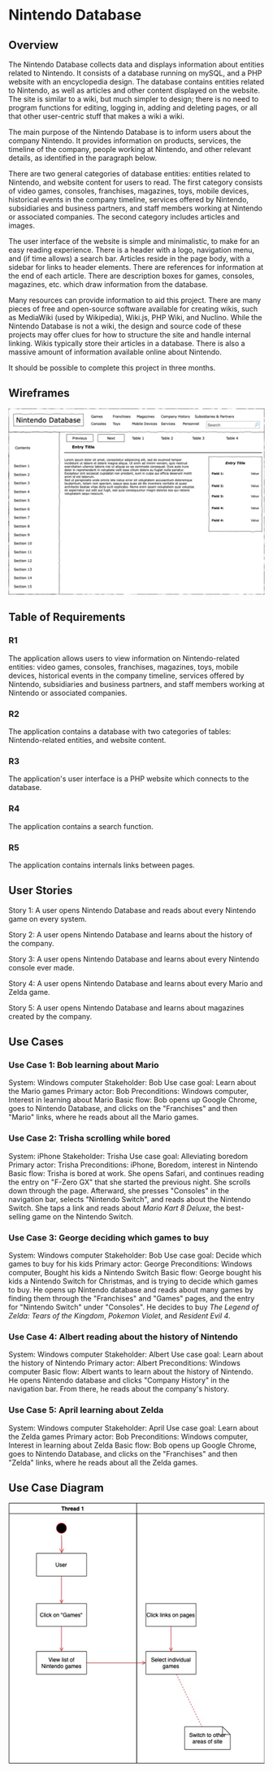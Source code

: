 # Nintendo Database

## Overview
The Nintendo Database collects data and displays information about entities related to Nintendo. It consists of a database running on mySQL, and a PHP website with an encyclopedia design. The database contains entities related to Nintendo, as well as articles and other content displayed on the website. The site is similar to a wiki, but much simpler to design; there is no need to program functions for editing, logging in, adding and deleting pages, or all that other user-centric stuff that makes a wiki a wiki.

The main purpose of the Nintendo Database is to inform users about the company Nintendo. It provides information on products, services, the timeline of the company, people working at Nintendo, and other relevant details, as identified in the paragraph below.

There are two general categories of database entities: entities related to Nintendo, and website content for users to read. The first category consists of video games, consoles, franchises, magazines, toys, mobile devices, historical events in the company timeline, services offered by Nintendo, subsidiaries and business partners, and staff members working at Nintendo or associated companies. The second category includes articles and images.


The user interface of the website is simple and minimalistic, to make for an easy reading experience. There is a header with a logo, navigation menu, and (if time allows) a search bar. Articles reside in the page body, with a sidebar for links to header elements. There are references for information at the end of each article. There are description boxes for games, consoles, magazines, etc. which draw information from the database.

 Many resources can provide information to aid this project. There are many pieces of free and open-source software available for creating wikis, such as MediaWiki (used by Wikipedia), Wiki.js, PHP Wiki, and Nuclino. While the Nintendo Database is not a wiki, the design and source code of these projects may offer clues for how to structure the site and handle internal linking. Wikis typically store their articles in a database. There is also a massive amount of information available online about Nintendo.
 
It should be possible to complete this project in three months.

## Wireframes

![alt text](/images/Wireframe.jpg)

## Table of Requirements
                                                                     
### R1
The application allows users to view information on Nintendo-related entities: video games, consoles, franchises, magazines, toys, mobile devices, historical events in the company timeline, services offered by Nintendo, subsidiaries and business partners, and staff members working at Nintendo or associated companies. 

### R2
The application contains a database with two categories of tables: Nintendo-related entities, and website content.

### R3
The application's user interface is a PHP website which connects to the database.

### R4
The application contains a search function.

### R5
The application contains internals links between pages.

## User Stories

Story 1: A user opens Nintendo Database and reads about every Nintendo game on every system.

Story 2: A user opens Nintendo Database and learns about the history of the company.

Story 3: A user opens Nintendo Database and learns about every Nintendo console ever made.

Story 4: A user opens Nintendo Database and learns about every Mario and Zelda game.

Story 5: A user opens Nintendo Database and learns about magazines created by the company.

## Use Cases

### Use Case 1: Bob learning about Mario
System: Windows computer
Stakeholder: Bob
Use case goal: Learn about the Mario games
Primary actor: Bob
Preconditions: Windows computer, Interest in learning about Mario
Basic flow: Bob opens up Google Chrome, goes to Nintendo Database, and clicks on the "Franchises" and then "Mario" links, where he reads about all the Mario games.

### Use Case 2: Trisha scrolling while bored
System: iPhone
Stakeholder: Trisha
Use case goal: Alleviating boredom
Primary actor: Trisha
Preconditions: iPhone, Boredom, interest in Nintendo
Basic flow: Trisha is bored at work. She opens Safari, and continues reading the entry on "F-Zero GX" that she started the previous night. She scrolls down through the page. Afterward, she presses "Consoles" in the navigation bar, selects "Nintendo Switch", and reads about the Nintendo Switch. She taps a link and reads about <i>Mario Kart 8 Deluxe</i>, the best-selling game on the Nintendo Switch.

### Use Case 3: George deciding which games to buy
System: Windows computer
Stakeholder: Bob
Use case goal: Decide which games to buy for his kids
Primary actor: George
Preconditions: Windows computer, Bought his kids a Nintendo Switch
Basic flow: George bought his kids a Nintendo Switch for Christmas, and is trying to decide which games to buy. He opens up Nintendo database and reads about many games by finding them through the "Franchises" and "Games" pages, and the entry for "Nintendo Switch" under "Consoles". He decides to buy <i>The Legend of Zelda: Tears of the Kingdom</i>, <i>Pokemon Violet</i>, and <i>Resident Evil 4</i>.

### Use Case 4: Albert reading about the history of Nintendo
System: Windows computer
Stakeholder: Albert
Use case goal: Learn about the history of Nintendo
Primary actor: Albert
Preconditions: Windows computer
Basic flow: Albert wants to learn about the history of Nintendo. He opens Nintendo database and clicks "Company History" in the navigation bar. From there, he reads about the company's history.

### Use Case 5: April learning about Zelda
System: Windows computer
Stakeholder: April
Use case goal: Learn about the Zelda games
Primary actor: Bob
Preconditions: Windows computer, Interest in learning about Zelda
Basic flow: Bob opens up Google Chrome, goes to Nintendo Database, and clicks on the "Franchises" and then "Zelda" links, where he reads about all the Zelda games.

## Use Case Diagram

![alt text](/images/UserCaseDiagram.jpg)

